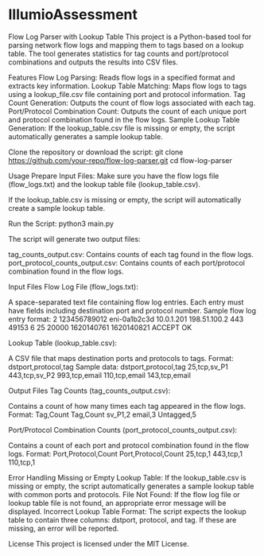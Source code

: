 # IllumioAssessment
Flow Log Parser with Lookup Table
This project is a Python-based tool for parsing network flow logs and mapping them to tags based on a lookup table. The tool generates statistics for tag counts and port/protocol combinations and outputs the results into CSV files.

Features
Flow Log Parsing: Reads flow logs in a specified format and extracts key information.
Lookup Table Matching: Maps flow logs to tags using a lookup_file.csv file containing port and protocol information.
Tag Count Generation: Outputs the count of flow logs associated with each tag.
Port/Protocol Combination Count: Outputs the count of each unique port and protocol combination found in the flow logs.
Sample Lookup Table Generation: If the lookup_table.csv file is missing or empty, the script automatically generates a sample lookup table.


Clone the repository or download the script:
git clone https://github.com/your-repo/flow-log-parser.git
cd flow-log-parser

Usage
Prepare Input Files: Make sure you have the flow logs file (flow_logs.txt) and the lookup table file (lookup_table.csv).

If the lookup_table.csv is missing or empty, the script will automatically create a sample lookup table.

Run the Script:
python3 main.py

The script will generate two output files:

tag_counts_output.csv: Contains counts of each tag found in the flow logs.
port_protocol_counts_output.csv: Contains counts of each port/protocol combination found in the flow logs.

Input Files
Flow Log File (flow_logs.txt):

A space-separated text file containing flow log entries. Each entry must have fields including destination port and protocol number.
Sample flow log entry format:
2 123456789012 eni-0a1b2c3d 10.0.1.201 198.51.100.2 443 49153 6 25 20000 1620140761 1620140821 ACCEPT OK

Lookup Table (lookup_table.csv):

A CSV file that maps destination ports and protocols to tags.
Format: dstport,protocol,tag
Sample data:
dstport,protocol,tag
25,tcp,sv_P1
443,tcp,sv_P2
993,tcp,email
110,tcp,email
143,tcp,email

Output Files
Tag Counts (tag_counts_output.csv):

Contains a count of how many times each tag appeared in the flow logs.
Format: Tag,Count
Tag,Count
sv_P1,2
email,3
Untagged,5

Port/Protocol Combination Counts (port_protocol_counts_output.csv):

Contains a count of each port and protocol combination found in the flow logs.
Format: Port,Protocol,Count
Port,Protocol,Count
25,tcp,1
443,tcp,1
110,tcp,1

Error Handling
Missing or Empty Lookup Table: If the lookup_table.csv is missing or empty, the script automatically generates a sample lookup table with common ports and protocols.
File Not Found: If the flow log file or lookup table file is not found, an appropriate error message will be displayed.
Incorrect Lookup Table Format: The script expects the lookup table to contain three columns: dstport, protocol, and tag. If these are missing, an error will be reported.


License
This project is licensed under the MIT License.
